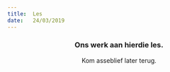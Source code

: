 ```yaml
---
title:  Les
date:   24/03/2019
---
```


### <center>Ons werk aan hierdie les.</center>
<center>Kom asseblief later terug.</center>